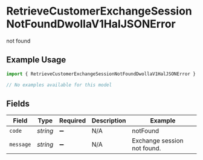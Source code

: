 # RetrieveCustomerExchangeSessionNotFoundDwollaV1HalJSONError

not found

## Example Usage

```typescript
import { RetrieveCustomerExchangeSessionNotFoundDwollaV1HalJSONError } from "dwolla/models/errors";

// No examples available for this model
```

## Fields

| Field                       | Type                        | Required                    | Description                 | Example                     |
| --------------------------- | --------------------------- | --------------------------- | --------------------------- | --------------------------- |
| `code`                      | *string*                    | :heavy_minus_sign:          | N/A                         | notFound                    |
| `message`                   | *string*                    | :heavy_minus_sign:          | N/A                         | Exchange session not found. |